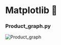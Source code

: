 # Matplotlib 📑 
### Product_graph.py
![Product_graph](https://github.com/Meshojs/Matplotlib/assets/135548876/4bcabdd6-08cd-4096-8a49-6f49f8b9fc4e)
